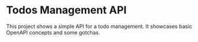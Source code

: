 # Todos Management API

This project shows a simple API for a todo management. It showcases basic OpenAPI concepts and some gotchas.
